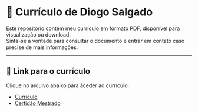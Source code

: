 # 📄 Currículo de Diogo Salgado 

Este repositório contém meu currículo em formato PDF, disponível para visualização ou download.  
Sinta-se à vontade para consultar o documento e entrar em contato caso precise de mais informações.  

---

## 🚀 Link para o currículo

Clique no arquivo abaixo para ãceder ao currículo:

- [Currículo](./Resume_DiogoSalgado.pdf)
- [Certidão Mestrado](./Master's_degree_certificate.PDF)
